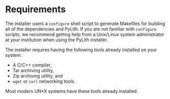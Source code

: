 # Requirements

The installer users a `configure` shell script to generate Makefiles for building all of the dependencies and PyLith. If you are not familiar with `configure` scripts, we recommend getting help from a Unix/Linux system administrator at your institution when using the PyLith installer.

The installer requires having the following tools already installed on your system:

* A C/C++ compiler,
* Tar archiving utility,
* Zip archiving utility, and
* `wget` or `curl` networking tools.

Most modern UN*X systems have these tools already installed.

